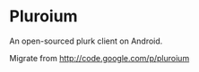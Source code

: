 Pluroium
========

An open-sourced plurk client on Android.

Migrate from http://code.google.com/p/pluroium
